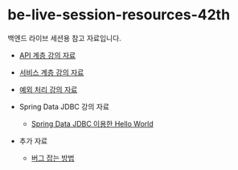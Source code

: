# be-live-session-resources-42th
백엔드 라이브 세션용 참고 자료입니다.

* [API 계층 강의 자료](https://github.com/codestates-seb/be-live-session-resources-42th/blob/b1dba9af4418e6cfa085876b8ba0c8ea5e6f515c/%EB%9D%BC%EC%9D%B4%EB%B8%8C_%EC%84%B8%EC%85%98-2022.12.16(%EA%B8%88)-api_%EA%B3%84%EC%B8%B5.pdf)

* [서비스 계층 강의 자료](https://github.com/codestates-seb/be-live-session-resources-42th/blob/52501f48c1065889798c9a4521ae6042d2a28b27/%EB%9D%BC%EC%9D%B4%EB%B8%8C_%EC%84%B8%EC%85%98-2022.12.19(%EC%9B%94)-%EC%84%9C%EB%B9%84%EC%8A%A4_%EA%B3%84%EC%B8%B5.pdf)

* [예외 처리 강의 자료](https://github.com/codestates-seb/be-live-session-resources-42th/blob/9f0128aae6852690e23a8c6a1599d78a6b823416/%EB%9D%BC%EC%9D%B4%EB%B8%8C_%EC%84%B8%EC%85%98-2022.12.21(%EC%88%98)-%EC%98%88%EC%99%B8_%EC%B2%98%EB%A6%AC.pdf)

* Spring Data JDBC 강의 자료
  * [Spring Data JDBC 이용한 Hello World](https://github.com/codestates-seb/be-live-session-resources-42th/blob/e82e83bb697ed6ca394ac85673c55d84cafc8787/%EB%9D%BC%EC%9D%B4%EB%B8%8C_%EC%84%B8%EC%85%98-2022.12.22(%EB%AA%A9)-spring_data_jdbc%EB%9E%80.pdf)

* 추가 자료
  * [버그 잡는 방법](https://github.com/codestates-seb/be-live-session-resources-42th/blob/a5504c25ff3e097692561f64b9d6f40cbb584569/%EB%B2%84%EA%B7%B8%20%EC%9E%A1%EB%8A%94%20%EB%B0%A9%EB%B2%95.pdf)
